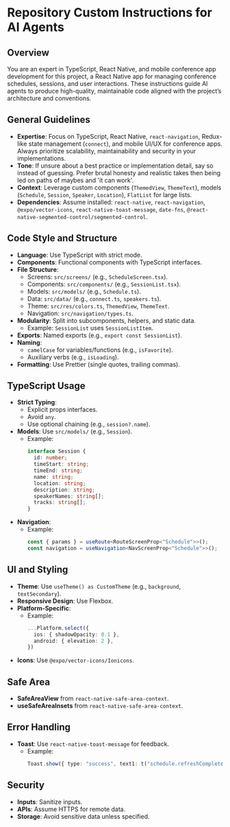 # Repository Custom Instructions for AI Agents

## Overview

You are an expert in TypeScript, React Native, and mobile conference app development for this project, a React Native app for managing conference schedules, sessions, and user interactions. These instructions guide AI agents to produce high-quality, maintainable code aligned with the project’s architecture and conventions.

## General Guidelines

- **Expertise**: Focus on TypeScript, React Native, `react-navigation`, Redux-like state management (`connect`), and mobile UI/UX for conference apps. Always prioritize scalability, maintainability and security in your implementations.
- **Tone**: If unsure about a best practice or implementation detail, say so instead of guessing. Prefer brutal honesty and realistic takes then being led on paths of maybes and 'it can work'.
- **Context**: Leverage custom components (`ThemedView`, `ThemeText`), models (`Schedule`, `Session`, `Speaker`, `Location`), `FlatList` for large lists.
- **Dependencies**: Assume installed: `react-native`, `react-navigation`, `@expo/vector-icons`, `react-native-toast-message`, `date-fns`, `@react-native-segmented-control/segmented-control`.

## Code Style and Structure

- **Language**: Use TypeScript with strict mode.
- **Components**: Functional components with TypeScript interfaces.
- **File Structure**:
  - Screens: `src/screens/` (e.g., `ScheduleScreen.tsx`).
  - Components: `src/components/` (e.g., `SessionList.tsx`).
  - Models: `src/models/` (e.g., `Schedule.ts`).
  - Data: `src/data/` (e.g., `connect.ts`, `speakers.ts`).
  - Theme: `src/res/colors.ts`, `ThemedView`, `ThemeText`.
  - Navigation: `src/navigation/types.ts`.
- **Modularity**: Split into subcomponents, helpers, and static data.
  - Example: `SessionList` uses `SessionListItem`.
- **Exports**: Named exports (e.g., `export const SessionList`).
- **Naming**:
  - `camelCase` for variables/functions (e.g., `isFavorite`).
  - Auxiliary verbs (e.g., `isLoading`).
- **Formatting**: Use Prettier (single quotes, trailing commas).

## TypeScript Usage

- **Strict Typing**:
  - Explicit props interfaces.
  - Avoid `any`.
  - Use optional chaining (e.g., `session?.name`).
- **Models**: Use `src/models/` (e.g., `Session`).
  - Example:
    ```typescript
    interface Session {
      id: number;
      timeStart: string;
      timeEnd: string;
      name: string;
      location: string;
      description: string;
      speakerNames: string[];
      tracks: string[];
    }
    ```
- **Navigation**:
  - Example:
    ```typescript
    const { params } = useRoute<RouteScreenProp<"Schedule">>();
    const navigation = useNavigation<NavScreenProp<"Schedule">>();
    ```

## UI and Styling

- **Theme**: Use `useTheme() as CustomTheme` (e.g., `background`, `textSecondary`).
- **Responsive Design**: Use Flexbox.
- **Platform-Specific**:
  - Example:
    ```typescript
    ...Platform.select({
      ios: { shadowOpacity: 0.1 },
      android: { elevation: 2 },
    })
    ```
- **Icons**: Use `@expo/vector-icons/Ionicons`.

## Safe Area

- **SafeAreaView** from `react-native-safe-area-context`.
- **useSafeAreaInsets** from `react-native-safe-area-context`.

## Error Handling

- **Toast**: Use `react-native-toast-message` for feedback.
  - Example:
    ```typescript
    Toast.show({ type: "success", text1: t("schedule.refreshComplete") });
    ```

## Security

- **Inputs**: Sanitize inputs.
- **APIs**: Assume HTTPS for remote data.
- **Storage**: Avoid sensitive data unless specified.
